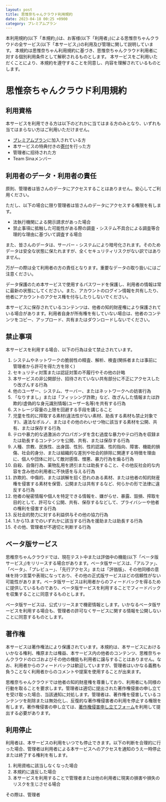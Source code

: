 ```yaml
---
layout: post
title: 思惟奈ちゃんクラウド利用規約
date: 2023-04-18 00:25 +0900
category: プレミアムプラン
---
```


本利用規約(以下「本規約」)は、お客様(以下「利用者」)による思惟奈ちゃんクラウドの全サービス(以下「本サービス」)の利用及び管理に関して説明しています。
本規約は思惟奈ちゃん利用規約に基づき、思惟奈ちゃんクラウド利用者に対する個別利用条件として解釈されるものとします。
本サービスをご利用いただくことにより、本規約を遵守することを同意し、内容を理解されているものとします。

# 思惟奈ちゃんクラウド利用規約

## 利用資格

本サービスを利用できる方は以下のどれかに当てはまる方のみとなり、いずれも当てはまらない方はご利用いただけません。

- [プレミアムプラン](https://sina-chan.com/premium)に加入されている方
- 本サービスの特典付きの[寄付](https://sina-chan.com/premium)を行った方
- 管理者に招待された方
- Team Sinaメンバー

## 利用者のデータ・利用者の責任

原則、管理者は皆さんのデータにアクセスすることはありません。安心してご利用ください。

ただし、以下の場合に限り管理者は皆さんのデータにアクセスする権限を有します。

- 法執行機関による開示請求があった場合
- 禁止事項に抵触した可能性がある際の調査・システム不具合による調査等合理的な理由に基づいて調査する場合

また、皆さんのデータは、サーバー・システムにより暗号化されます。そのためデータは安全な状態に保たれますが、全くセキュリティリスクがない訳ではありません。

万が一の際は全て利用者の方の責任となります。重要なデータの取り扱いにはご注意ください。

データ保護のため本サービスで使用するパスワードを保護し、利用者の情報は常に最新の状態にしてください。また、アカウントのログイン情報を共有したり、他者にアカウントのアクセス権を付与したりしないでください。

本サービスに保存されているコンテンツは、他者の知的財産権により保護されている場合があります。利用者自身が所有権を有していない場合は、他者のコンテンツをコピー、アップロード、共有またはダウンロードしないでください。

## 禁止事項

本サービスを利用する場合、以下の行為は全て禁止されています。

1. システムやネットワークの脆弱性の精査、解析、検査(関係者または事前に管理者から許可を得た方を除く)
2. セキュリティ対策または認証対策の不履行やその他の計略
3. 本サービスの非公開部分、招待されていない共有部分に不正にアクセスしたり改ざんする行為
4. 他のユーザー、システム、サーバー、またはネットワークへの妨害行為
5. 「なりすまし」または「フィッシング詐欺」など、改ざんした情報または詐欺的/虚偽的な身元識別情報(ユーザー名等)を共有する行為
6. ストレージ容量の上限を回避する手段を講じること
7. 児童を性的に搾取する素材(違法性がない素材、助長する素材も禁止対象です)、違法なポルノ、またはその他のわいせつ物に該当する素材を公開、共有、または保存する行為
8. テロや暴力的な過激派のプロパガンダを含む過度な暴力やテロ行為を収録または助長するコンテンツを公開、共有、または保存する行為
9. 人種、宗教、民族性、出身国、性別、性的認識、性的指向、障害、機能的損傷、社会的身分、または組織的な差別や社会的排除に関連する特徴を理由に、個人や団体に対して敵対感情、憎悪、暴力行為を煽る行為
10. 自殺、自傷行為、薬物乱用を誘引または助長すること、その他反社会的な内容を含み他の利用者に不快感を与える行為
11. 詐欺的、中傷的、または誤解を招く恐れのある素材、または他者の知的財産権を侵害する素材を保管、公開または共有するなど、何らかの形で法律に違反する行為
12. 他者の秘密情報や個人を特定できる情報を、嫌がらせ、暴露、毀損、搾取を目的として、許可なく公開、共有、保存するなどして、プライバシーや他者の権利を侵害する行為
13. 反社会的勢力に対する利益供与その他の協力行為
14. 1.から13.までのいずれかに該当する行為を援助または助長する行為
15. その他、管理者が不適切と判断する行為

## ベータ版サービス

思椎奈ちゃんクラウドでは、現在テスト中または評価中の機能(以下「ベータ版サービス」)をリリースする場合があります。ベータ版サービスは、「アルファ」、「ベータ」、「プレビュー」、「先行アクセス」または「評価版」、その他同様の意味を持つ言葉や表現になっており、その他の正式版サービスほどの信頼性がない可能性があります。ベータ版サービスは利用者からのフィードバックを得るために提供しているものであり、ベータ版サービスを利用することでフィードバックを収集することに同意するものとします。

ベータ版サービスは、公式リリースまで機密情報とします。いかなるベータ版サービスを利用する場合も、管理者の許可なくサービスに関する情報を公開しないことに同意するものとします。

## 著作権

本サービスは著作権法により保護されています。本規約は、本サービスにおけるいかなる権利、権原または権益、本サービス内の他者のコンテンツ、思椎奈ちゃんクラウドのロゴおよびその他の機能も利用者に譲与することはありません。なお、利用者からのフィードバックは歓迎していますが、管理者はいかなる義務も負うことなく利用者からのコメントや提案を使用することが出来ます。

思椎奈ちゃんクラウドでは他者の知的財産権を尊重しており、利用者にも同様の行動を取ることを要求します。管理者は適切に提出された著作権侵害の申し立てを受け取った場合、当該通知に対処します。管理者は、著作権を侵害しているコンテンツを削除または無効化し、反復的な著作権侵害者の利用を停止する権限を有します。著作権侵害の申し立ては、[著作権侵害申し立てフォーム]()を利用して提出する必要があります。

## 利用停止

利用者は、本サービスの利用をいつでも停止できます。以下の判断を合理的に行った場合、管理者は利用者による本サービスへのアクセスを通知のうえ一時停止または終了する権利を有します。

1. 利用資格に該当しなくなった場合
2. 本規約に違反した場合
3. 本サービスを利用することで管理者または他の利用者に現実の損害や損失のリスクを生じさせる場合

その際は、管理者  